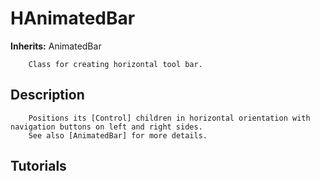 # HAnimatedBar

**Inherits:** AnimatedBar

		Class for creating horizontal tool bar.
	
## Description 

		Positions its [Control] children in horizontal orientation with navigation buttons on left and right sides.
		See also [AnimatedBar] for more details.
	
## Tutorials 

	